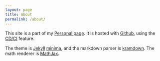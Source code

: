 ```yaml
---
layout: page
title: About
permalink: /about/
---
```


This site is a part of my [Personal page](https://mengxiangxi.info/). It is hosted with [Github](https://www.github.com/), using the [CD/CI](https://github.com/features/actions) feature.

The theme is [Jekyll](https://jekyllrb.com/) [minima](https://github.com/jekyll/minima), and the markdown parser is [kramdown](https://kramdown.gettalong.org/). The math renderer is [MathJax](https://www.mathjax.org/).
